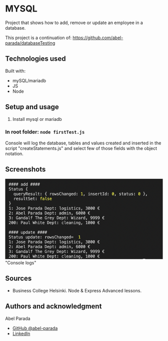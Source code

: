 # MYSQL

Project that shows how to add, remove or update an employee in a database.

This project is a continuation of: https://github.com/abel-parada/databaseTesting

## Technologies used

Built with:

- mySQL/mariadb
- JS
- Node

## Setup and usage

1. Install mysql or mariadb

### In root folder: `node firstTest.js`

Console will log the database, tables and values created and inserted in the script "createStatements.js" and select few of those fields with the object notation.

## Screenshots

![alt text](/Images/main.png) "Console logs"

## Sources

- Business College Helsinki. Node & Express Advanced lessons.

## Authors and acknowledgment

Abel Parada

- [GitHub @abel-parada](https://github.com/abel-parada)
- [LinkedIn](https://www.linkedin.com/in/abelparadamillan/)
